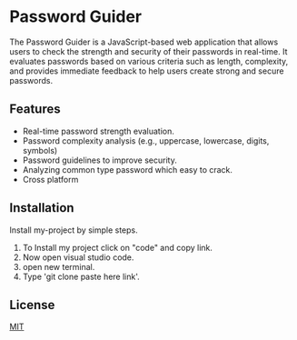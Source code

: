 
# Password Guider 

The Password Guider  is a JavaScript-based web application that allows users to check the strength and security of their passwords in real-time. It evaluates passwords based on various criteria such as length, complexity, and provides immediate feedback to help users create strong and secure passwords.


## Features

- Real-time password strength evaluation.
- Password complexity analysis (e.g., uppercase, lowercase, digits, symbols)
- Password guidelines to improve security.
- Analyzing common type password which easy to crack.
- Cross platform


## Installation
Install my-project by simple steps.

1. To Install my project click on "code" and copy link.
2. Now open visual studio code.
3. open new terminal.
4. Type 'git clone paste here link'.
    
## License

[MIT](https://choosealicense.com/licenses/mit/)

